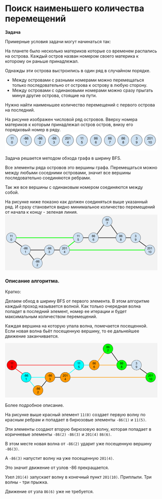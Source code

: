 # Поиск наименьшего количества перемещений

**Задача**

Примерные условия задачи могут начинаться так:

На планете было несколько материков которые со временем распались на острова. Каждый остров назван номером своего материка к которому он раньше принадлежал.

Однажды эти острова выстроились в один ряд в случайном порядке. 

- Между островами с разными номерами можно перемещаться только последовательно от острова к острову в любую сторону.
- Между островами с одинаковыми номерами можно сразу прыгать минуя другие острова, стоящие на пути.

Нужно найти наименьшее количество перемещений с первого острова на последний.

На рисунке изображен числовой ряд островов. Вверху номера материков к которым принадлежал остров остров, внизу его порядковый номер в ряду.
<img src="img/bfslist.svg" width="600">

Задача решается методом обхода графа в ширину BFS.

Все элементы ряда островов это вершины графа. Перемещаться можно между любыми соседними островами, значит все вершины последовательно соединяются ребрами. 

Так же все вершины с одинаковым номером соединяются между собой.

На рисунке ниже показно как должен соединяться выше указанный ряд. И сразу становится видно минимальное количество перемещений от начала к концу - зеленая линия.
<img src="img/bfs1.svg">

### Описание алгоритма.

Кратко:

Делаем обход в ширину BFS от первого элемента. В этом алгоритме каждый проход называется волной. Как только очередная волна попадет в последний элемент, номер ее итерации и будет максимальным количеством перемещений.

Каждая вершина на которую упала волна, помечается посещенной. Если новая волна бьёт посещенную вершину, то ее дальнейшее движение заканчивается.

<img src="img/bfs2.svg">

Более подробное описание.

На рисунке выше красный элемент `11(0)` создает первую волну по красным ребрам и попадает в бирюзовые элементы `-86(1)` и `11(5)`.

Эти элементы создают вторую бирюзовую волну, которая попадает в коричневые элементы `-86(2)` `-86(3)` и `201(4)` `86(6)`.

В этом месте новая волна от `-86(2)` ударит уже посещенную вершину `-86(3)`.

А `-86(3)` напустит волну на уже посещенную `201(4)`. 

Это значит движение от узлов -86 прекращается.

Узел `201(4)` запускает волну в конечный пункт `201(10)`. Приплыли. Три волны - три прыжка.

Движение от узла `86(6)` уже не требуется. 